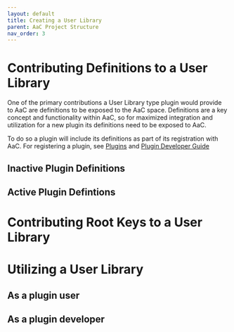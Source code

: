 ```yaml
---
layout: default
title: Creating a User Library
parent: AaC Project Structure
nav_order: 3
---
```

# Contributing Definitions to a User Library
One of the primary contributions a User Library type plugin would provide to AaC are definitions to be exposed to the AaC space. Definitions are a key concept and functionality within AaC, so for maximized integration and utilization for a new plugin its definitions need to be exposed to AaC. 

To do so a plugin will include its definitions as part of its registration with AaC. For registering a plugin, see [Plugins](../../old/Plugins) and [Plugin Developer Guide](../dev_guide/plugin_dev_guide)

## Inactive Plugin Definitions

## Active Plugin Defintions

# Contributing Root Keys to a User Library

# Utilizing a User Library

## As a plugin user

## As a plugin developer